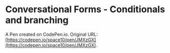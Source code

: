# Conversational Forms - Conditionals and branching

A Pen created on CodePen.io. Original URL: [https://codepen.io/space10/pen/JMXzGX](https://codepen.io/space10/pen/JMXzGX).


